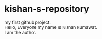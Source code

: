 # kishan-s-repository
my first github project.
<br>
Hello, Everyone my name is Kishan kumawat.
<br>
I am the author.
